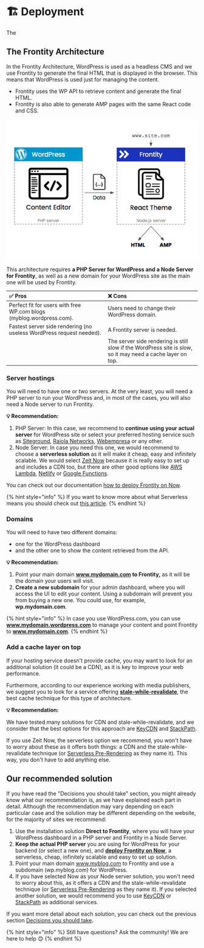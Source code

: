 # 🏗 Deployment

The 

## The Frontity Architecture 

In the Frontity Architecture, WordPress is used as a headless CMS and we use Frontity to generate the final HTML that is displayed in the browser. This means that WordPress is used just for managing the content.

* Frontity uses the WP API to retrieve content and generate the final HTML.
* Frontity is also able to generate AMP pages with the same React code and CSS.

![](../.gitbook/assets/direct-to-frontity.png)

This architecture requires **a PHP Server for WordPress and a Node Server for Frontity**, as well as a new domain for your WordPress site as the main one will be used by Frontity.

| **✅ Pros** | ❌ **Cons** |
| :--- | :--- |
| Perfect fit for users with free WP.com blogs (myblog.wordpress.com). | Users need to change their WordPress domain. |
| Fastest server side rendering (no useless WordPress request needed). | A Frontity server is needed. |
|  | The server side rendering is still slow if the WordPress site is slow, so it may need a cache layer on top. |


### Server hostings

You will need to have one or two servers. At the very least, you will need a PHP server to run your WordPress and, in most of the cases, you will also need a Node server to run Frontity.

**💡 Recommendation:**

1. PHP Server: In this case, we recommend to **continue using your actual server** for WordPress site or select your preferred hosting service such as [Siteground](https://www.siteground.com), [Raiola Networks](https://raiolanetworks.es/), [Webempresa](https://www.webempresa.com/) or any other.
2. Node Server: In case you need this one, we would recommend to choose a **serverless solution** as it will make it cheap, easy and infinitely scalable. We would select [Zeit Now](https://zeit.co/now) because it is really easy to set up and includes a CDN too, but there are other good options like [AWS Lambda](https://aws.amazon.com/lambda), [Netlify](https://www.netlify.com/) or [Google Functions](https://cloud.google.com/functions/).

You can check out our documentation [how to deploy Frontity on Now](deploy-on-now.md).

{% hint style="info" %}
If you want to know more about what Serverless means you should check out [this article](https://hackernoon.com/what-is-serverless-architecture-what-are-its-pros-and-cons-cc4b804022e9).
{% endhint %}

### Domains

You will need to have two different domains:
- one for the WordPress dashboard
- and the other one to show the content retrieved from the API. 

**💡 Recommendation:**

1. Point your main domain **www.mydomain.com to Frontity,** as it will be the domain your users will visit.
2. **Create a new subdomain** for your admin dashboard, where you will access the UI to edit your content. Using a subdomain will prevent you from buying a new one. You could use, for example, **wp.mydomain.com**.

{% hint style="info" %}
In case you use WordPress.com, you can use **www.mydomain.wordpress.com** to manage your content and point Frontity to **www.mydomain.com**.
{% endhint %}

### Add a cache layer on top

If your hosting service doesn't provide cache, you may want to look for an additional solution (it could be a CDN), as it is key to improve your web performance.

Furthermore, according to our experience working with media publishers, we suggest you to look for a service offering [**stale-while-revalidate**](https://www.keycdn.com/blog/keycdn-supports-stale-while-revalidate), the best cache technique for this type of architecture.

**💡 Recommendation:** 

We have tested many solutions for CDN and stale-while-revalidate, and we consider that the best options for this approach are [KeyCDN](https://www.keycdn.com) and [StackPath](https://www.stackpath.com/).

If you use Zeit Now, the serverless option we recommend, you won't have to worry about these as it offers both things: a CDN and the stale-while-revalidate technique (or [Serverless Pre-Rendering](https://zeit.co/blog/serverless-pre-rendering) as they name it). This way, you don't have to add anything else.

## Our recommended solution

If you have read the "Decisions you should take" section, you might already know what our recommendation is, as we have explained each part in detail. Although the recommendation may vary depending on each particular case and the solution may be different depending on the website, for the majority of sites we recommend:

1. Use the installation solution **Direct to Frontity**, where you will have your WordPress dashboard in a PHP server and Frontity in a Node Server.
2. **Keep the actual PHP server** you are using for WordPress for your backend (or select a new one), and [**deploy Frontity on Now**](deploy-on-now.md), a serverless, cheap, infinitely scalable and easy to set up solution.
3. Point your main domain www.myblog.com to Frontity and use a subdomain (wp.myblog.com) for WordPress.
4. If you have selected Now as your Node server solution, you won't need to worry about this, as it offers a CDN and the stale-while-revalidate technique (or [Serverless Pre-Rendering](https://zeit.co/blog/serverless-pre-rendering) as they name it). If you selected another solution, we would recommend you to use [KeyCDN](https://www.keycdn.com) or [StackPath](https://www.stackpath.com/) as additional services.

If you want more detail about each solution, you can check out the previous section [Decisions you should take](./#decisions-you-should-take)**.**



{% hint style="info" %}
Still have questions? Ask the community! We are here to help 😊
{% endhint %}

